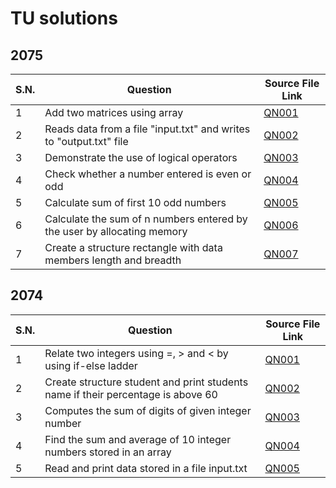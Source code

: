 # TU solutions

## 2075

| S.N. | Question                                                                | Source File Link      |
| ---- | ----------------------------------------------------------------------- | --------------------- |
| 1    | Add two matrices using array                                            | [QN001](2075/QN001.c) |
| 2    | Reads data from a file "input.txt" and writes to "output.txt" file      | [QN002](2075/QN002.c) |
| 3    | Demonstrate the use of logical operators                                | [QN003](2075/QN003.c) |
| 4    | Check whether a number entered is even or odd                           | [QN004](2075/QN004.c) |
| 5    | Calculate sum of first 10 odd numbers                                   | [QN005](2075/QN005.c) |
| 6    | Calculate the sum of n numbers entered by the user by allocating memory | [QN006](2075/QN006.c) |
| 7    | Create a structure rectangle with data members length and breadth       | [QN007](2075/QN007.c) |

## 2074

| S.N. | Question                                                                         | Source File Link      |
| ---- | -------------------------------------------------------------------------------- | --------------------- |
| 1    | Relate two integers using =, > and < by using if-else ladder                     | [QN001](2074/QN001.c) |
| 2    | Create structure student and print students name if their percentage is above 60 | [QN002](2074/QN002.c) |
| 3    | Computes the sum of digits of given integer number                               | [QN003](2074/QN003.c) |
| 4    | Find the sum and average of 10 integer numbers stored in an array                | [QN004](2074/QN004.c) |
| 5    | Read and print data stored in a file input.txt                                   | [QN005](2074/QN005.c) |
